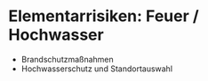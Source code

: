# Elementarrisiken: Feuer / Hochwasser

- Brandschutzmaßnahmen
- Hochwasserschutz und Standortauswahl
